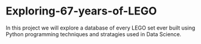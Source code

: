 # Exploring-67-years-of-LEGO

In this project we will explore a database of every LEGO set ever built using Python programming techniques and stratagies used in Data Science.
